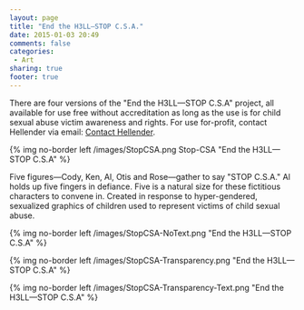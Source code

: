 ```yaml
---
layout: page
title: "End the H3LL—STOP C.S.A."
date: 2015-01-03 20:49
comments: false
categories:
 - Art
sharing: true
footer: true
---
```

There are four versions of the "End the H3LL—STOP C.S.A" project, all available for use free without accreditation as long as the use is for child sexual abuse victim awareness and rights. For use for-profit, contact Hellender via email: <a href="mailto:&#99;&#111;&#110;&#116;&#97;&#99;&#116;&#64;&#104;&#101;&#108;&#108;&#101;&#110;&#100;&#101;&#114;&#46;&#99;&#111;&#109;">&#67;&#111;&#110;&#116;&#97;&#99;&#116;&#32;&#72;&#101;&#108;&#108;&#101;&#110;&#100;&#101;&#114;</a>.

{% img no-border left /images/StopCSA.png Stop-CSA "End the H3LL—STOP C.S.A" %}

Five figures—Cody, Ken, Al, Otis and Rose—gather to say "STOP C.S.A." Al holds up five fingers in defiance. Five is a natural size for these fictitious characters to convene in. Created in response to hyper-gendered, sexualized graphics of children used to represent victims of child sexual abuse.

{% img no-border left /images/StopCSA-NoText.png "End the H3LL—STOP C.S.A" %}

{% img no-border left /images/StopCSA-Transparency.png "End the H3LL—STOP C.S.A" %}

{% img no-border left /images/StopCSA-Transparency-Text.png "End the H3LL—STOP C.S.A" %}
